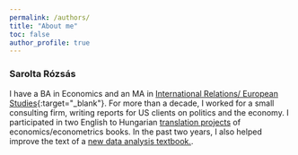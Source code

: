 ```yaml
---
permalink: /authors/
title: "About me"
toc: false
author_profile: true
---
```

### Sarolta Rózsás
I have a BA in Economics and an MA in [International Relations/ European Studies](https://www.uni-corvinus.hu/main-page/programs/ma-msc/?lang=en){:target="_blank"}. For more than a decade, I worked for a small consulting firm, writing reports for US clients on politics and the economy. I participated in two English to Hungarian [translation projects](/text-dev-editor/translations) of economics/econometrics books. In the past two years, I also helped improve the text of a [new data analysis textbook.](/text-dev-editor/casestudies).    
